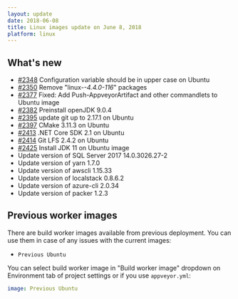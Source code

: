 ```yaml
---
layout: update
date: 2018-06-08
title: Linux images update on June 8, 2018
platform: linux
---
```


## What's new

* [#2348](https://github.com/appveyor/ci/issues/2348) Configuration variable should be in upper case on Ubuntu
* [#2350](https://github.com/appveyor/ci/issues/2350) Remove "linux-*-4.4.0-116*" packages
* [#2377](https://github.com/appveyor/ci/issues/2377) Fixed: Add Push-AppveyorArtifact and other commandlets to Ubuntu image
* [#2382](https://github.com/appveyor/ci/issues/2382) Preinstall openJDK 9.0.4
* [#2395](https://github.com/appveyor/ci/issues/2395) update git up to 2.17.1 on Ubuntu
* [#2397](https://github.com/appveyor/ci/issues/2397) CMake 3.11.3 on Ubuntu
* [#2413](https://github.com/appveyor/ci/issues/2413) .NET Core SDK 2.1 on Ubuntu
* [#2414](https://github.com/appveyor/ci/issues/2414) Git LFS 2.4.2 on Ubuntu
* [#2425](https://github.com/appveyor/ci/issues/2425) Install JDK 11 on Ubuntu image
* Update version of SQL Server 2017 14.0.3026.27-2
* Update version of yarn 1.7.0
* Update version of awscli 1.15.33
* Update version of localstack 0.8.6.2
* Update version of azure-cli 2.0.34
* Update version of packer 1.2.3

## Previous worker images

There are build worker images available from previous deployment. You can use them in case of any issues with the current images:

* `Previous Ubuntu`

You can select build worker image in "Build worker image" dropdown on Environment tab of project settings or if you use `appveyor.yml`:

```yaml
image: Previous Ubuntu
```